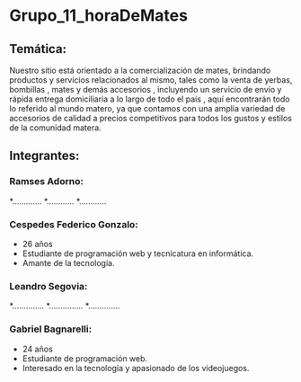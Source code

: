 # Grupo_11_horaDeMates

## Temática: 
Nuestro sitio está orientado a la comercialización de mates, brindando productos y servicios relacionados al mismo, tales como la venta de yerbas, bombillas , mates y demás accesorios , incluyendo un servicio de envío y rápida entrega domiciliaria a lo largo de todo el país , aquí encontrarán todo lo referido al mundo matero, ya que contamos con una amplia variedad de accesorios de calidad a precios competitivos para todos los gustos y estilos de la comunidad matera.

##  Integrantes:

### Ramses Adorno:

*.............
*............
*............

### Cespedes Federico Gonzalo:

*  26 años
* Estudiante de programación web y tecnicatura en informática.
* Amante de la tecnología.

### Leandro Segovia:

*..............
*...............
*..............

### Gabriel Bagnarelli:

*  24 años
* Estudiante de programación web.
* Interesado en la tecnología y apasionado de los videojuegos.



